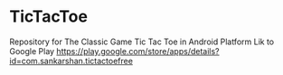 # TicTacToe
Repository for The Classic Game Tic Tac Toe in Android Platform
Lik to Google Play
https://play.google.com/store/apps/details?id=com.sankarshan.tictactoefree
